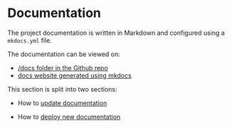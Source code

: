 # Documentation


The project documentation is written in Markdown and configured using a `mkdocs.yml` file.

The documentation can be viewed on:

- [/docs folder in the Github repo](https://github.com/finlabsuk/open-banking-connector/tree/master/docs)
- [docs website generated using mkdocs](https://docs.openbankingconnector.io/)


This section is split into two sections: 

- How to [update documentation](./update-documentation.md)

- How to [deploy new documentation](./deploy-documentation.md)






